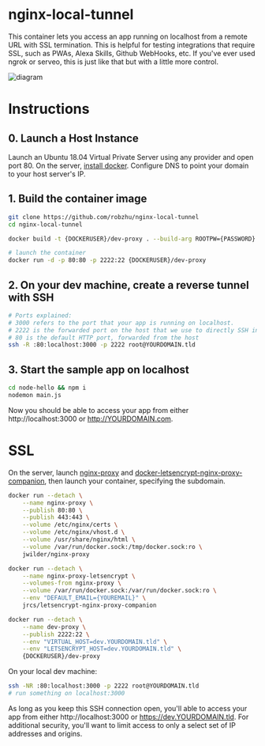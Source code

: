 # nginx-local-tunnel

This container lets you access an app running on localhost from a remote URL with SSL termination. This is helpful for testing integrations that require SSL, such as PWAs, Alexa Skills, Github WebHooks, etc. If you've ever used ngrok or serveo, this is just like that but with a little more control.

![diagram](/diagram.png?raw=true "Diagram")

# Instructions

## 0. Launch a Host Instance

Launch an Ubuntu 18.04 Virtual Private Server using any provider and open port 80. On the server, [install docker](https://docs.docker.com/install/). Configure DNS to point your domain to your host server's IP.

## 1. Build the container image

```bash
git clone https://github.com/robzhu/nginx-local-tunnel
cd nginx-local-tunnel

docker build -t {DOCKERUSER}/dev-proxy . --build-arg ROOTPW={PASSWORD}

# launch the container
docker run -d -p 80:80 -p 2222:22 {DOCKERUSER}/dev-proxy
```

## 2. On your dev machine, create a reverse tunnel with SSH

```bash
# Ports explained:
# 3000 refers to the port that your app is running on localhost.
# 2222 is the forwarded port on the host that we use to directly SSH into the container.
# 80 is the default HTTP port, forwarded from the host
ssh -R :80:localhost:3000 -p 2222 root@YOURDOMAIN.tld
```

## 3. Start the sample app on localhost

```bash
cd node-hello && npm i
nodemon main.js
```

Now you should be able to access your app from either http://localhost:3000 or http://YOURDOMAIN.com.

# SSL

On the server, launch [nginx-proxy](https://github.com/jwilder/nginx-proxy) and [docker-letsencrypt-nginx-proxy-companion](https://github.com/JrCs/docker-letsencrypt-nginx-proxy-companion), then launch your container, specifying the subdomain.

```bash
docker run --detach \
    --name nginx-proxy \
    --publish 80:80 \
    --publish 443:443 \
    --volume /etc/nginx/certs \
    --volume /etc/nginx/vhost.d \
    --volume /usr/share/nginx/html \
    --volume /var/run/docker.sock:/tmp/docker.sock:ro \
    jwilder/nginx-proxy

docker run --detach \
    --name nginx-proxy-letsencrypt \
    --volumes-from nginx-proxy \
    --volume /var/run/docker.sock:/var/run/docker.sock:ro \
    --env "DEFAULT_EMAIL={YOUREMAIL}" \
    jrcs/letsencrypt-nginx-proxy-companion

docker run --detach \
    --name dev-proxy \
    --publish 2222:22 \
    --env "VIRTUAL_HOST=dev.YOURDOMAIN.tld" \
    --env "LETSENCRYPT_HOST=dev.YOURDOMAIN.tld" \
    {DOCKERUSER}/dev-proxy

```

On your local dev machine:

```bash
ssh -NR :80:localhost:3000 -p 2222 root@YOURDOMAIN.tld
# run something on localhost:3000
```

As long as you keep this SSH connection open, you'll able to access your app from either http://localhost:3000 or https://dev.YOURDOMAIN.tld. For additional security, you'll want to limit access to only a select set of IP addresses and origins.
